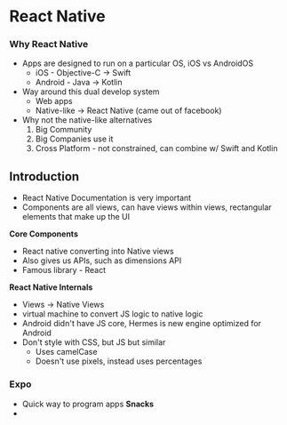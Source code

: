 # React Native
### Why React Native
- Apps are designed to run on a particular OS, iOS vs AndroidOS
  - iOS - Objective-C -> Swift
  - Android - Java -> Kotlin
- Way around this dual develop system
  - Web apps
  - Native-like -> React Native (came out of facebook)
- Why not the native-like alternatives
  1. Big Community
  2. Big Companies use it
  3. Cross Platform - not constrained, can combine w/ Swift and Kotlin
## Introduction
- React Native Documentation is very important
- Components are all views, can have views within views, rectangular elements that make up the UI

**Core Components**
- React native converting into Native views
- Also gives us APIs, such as dimensions API
- Famous library - React

**React Native Internals**
- Views -> Native Views
- virtual machine to convert JS logic to native logic
- Android didn't have JS core, Hermes is new engine optimized for Android
- Don't style with CSS, but JS but similar
  - Uses camelCase
  - Doesn't use pixels, instead uses percentages

### Expo
- Quick way to program apps
**Snacks**
- 
